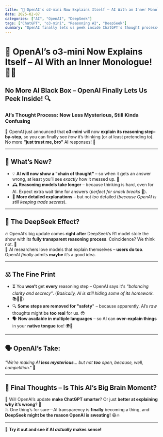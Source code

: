 ```yaml
---
title: "🧠 OpenAI’s o3-mini Now Explains Itself – AI With an Inner Monologue! 🤖💭"
date: 2025-02-07
categories: ["AI", "OpenAI", "DeepSeek"]
tags: ["ChatGPT", "o3-mini", "Reasoning AI", "DeepSeek"]
summary: "OpenAI finally lets us peek inside ChatGPT's thought process—AI is now explaining itself, kinda. But is it really more transparent or just better at justifying its mistakes? 🤔"
---
```


# 🧠 OpenAI’s o3-mini Now Explains Itself – AI With an Inner Monologue! 🤖💭

## No More AI Black Box – OpenAI Finally Lets Us Peek Inside! 🔍  

### AI’s Thought Process: Now Less Mysterious, Still Kinda Confusing  

🚀 OpenAI just announced that **o3-mini** will now **explain its reasoning step-by-step**, so you can finally see *how* it’s thinking (or at least pretending to). No more **“just trust me, bro”** AI responses! 🤯  

---

## 🤔 What’s New?  

- 💡 **AI will now show a "chain of thought"** – so when it gets an answer wrong, at least you’ll see *exactly* how it messed up. 🧐  
- 🕰 **Reasoning models take longer** – because thinking is hard, even for AI. Expect extra wait time for answers (*perfect for snack breaks* 🍿).  
- 📖 **More detailed explanations** – but not *too* detailed (*because OpenAI is still keeping trade secrets*).  

---

## 🔬 The DeepSeek Effect?  

🔥 OpenAI’s big update comes **right after** DeepSeek’s R1 model stole the show with its **fully transparent reasoning process**. Coincidence? We think not. 👀  
🤝 AI researchers love models that explain themselves – **users do too**. OpenAI *finally* admits **maybe** it’s a good idea.  

---

## ⚖️ The Fine Print  

- ⏳ You **won’t** get **every** reasoning step – OpenAI says it's *"balancing clarity and secrecy"*. (*Basically, AI is still hiding some of its homework.* 📚🤷‍♂️)  
- 🔍 **Some steps are removed for "safety"** – because apparently, AI’s *raw* thoughts might be **too real** for us. 😳  
- 🗣 **Now available in multiple languages** – so AI can **over-explain things** in your **native tongue** too! 🌍👏  

---

## 🗣 OpenAI’s Take:  

*"We’re making AI **less mysterious**… but not **too** open, because, well, competition."* 🤫  

---

## 🏁 Final Thoughts – Is This AI’s Big Brain Moment?  

🔮 Will OpenAI’s update **make ChatGPT smarter**? Or just **better at explaining why it’s wrong**? 🧐  
💥 One thing’s for sure—AI transparency is **finally** becoming a thing, and **DeepSeek might be the reason OpenAI is sweating!** 😆🔥  

---

🚀 **Try it out and see if AI *actually* makes sense!**  

